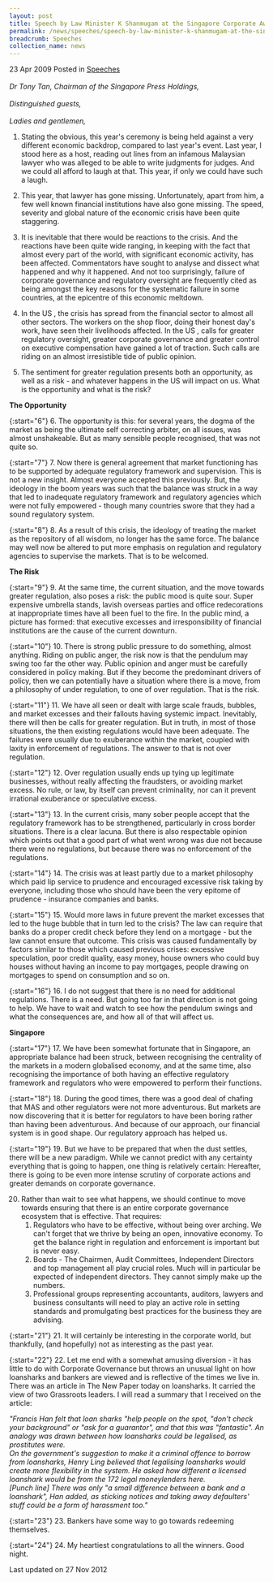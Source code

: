 ```yaml
---
layout: post
title: Speech by Law Minister K Shanmugam at the Singapore Corporate Awards 2009
permalink: /news/speeches/speech-by-law-minister-k-shanmugam-at-the-singapore-corporate-awards-2009
breadcrumb: Speeches
collection_name: news
---
```


23 Apr 2009 Posted in [Speeches](/news/speeches)
<br>    
*Dr Tony Tan, Chairman of the  Singapore  Press Holdings,*
<br>  
*Distinguished guests,*
<br>    
*Ladies and gentlemen,*
 

1. Stating the obvious, this year's ceremony is being held against a very different economic backdrop, compared to last year's event.  Last year, I stood here as a host, reading out lines from an infamous Malaysian lawyer who was alleged to be able to write judgments for judges. And we could all afford to laugh at that.  This year, if only we could have such a laugh.

2. This year, that lawyer has gone missing.  Unfortunately, apart from him, a few well known financial institutions have also gone missing.  The speed, severity and global nature of the economic crisis have been quite staggering.

3. It is inevitable that there would be reactions to the crisis. And the reactions have been quite wide ranging, in keeping with the fact that almost every part of the world, with significant economic activity, has been affected. Commentators have sought to analyse and dissect what happened and why it happened. And not too surprisingly, failure of corporate governance and regulatory oversight are frequently cited as being amongst the key reasons for the systematic failure in some countries, at the epicentre of this economic meltdown.

4. In the  US , the crisis has spread from the financial sector to almost all other sectors.  The workers on the shop floor, doing their honest day's work, have seen their livelihoods affected. In the  US , calls for greater regulatory oversight, greater corporate governance and greater control on executive compensation have gained a lot of traction.  Such calls are riding on an almost irresistible tide of public opinion.

5. The sentiment for greater regulation presents both an opportunity, as well as a risk - and whatever happens in the  US  will impact on us. What is the opportunity and what is the risk?

**The Opportunity**

{:start="6"}
6. The opportunity is this: for several years, the dogma of the market as being the ultimate self correcting arbiter, on all issues, was almost unshakeable. But as many sensible people recognised, that was not quite so.

{:start="7"}
7. Now there is general agreement that market functioning has to be supported by adequate regulatory framework and supervision.  This is not a new insight.  Almost everyone accepted this previously.  But, the ideology in the boom years was such that the balance was struck in a way that led to inadequate regulatory framework and regulatory agencies which were not fully empowered - though many countries swore that they had a sound regulatory system.

{:start="8"}
8. As a result of this crisis, the ideology of treating the market as the repository of all wisdom, no longer has the same force.  The balance may well now be altered to put more emphasis on regulation and regulatory agencies to supervise the markets.  That is to be welcomed.

**The Risk**

{:start="9"}
9. At the same time, the current situation, and the move towards greater regulation, also poses a risk: the public mood is quite sour.  Super expensive umbrella stands, lavish overseas parties and office redecorations at inappropriate times have all been fuel to the fire.  In the public mind, a picture has formed: that executive excesses and irresponsibility of financial institutions are the cause of the current downturn.

 

{:start="10"}
10. There is strong public pressure to do something, almost anything.  Riding on public anger, the risk now is that the pendulum may swing too far the other way.  Public opinion and anger must be carefully considered in policy making.  But if they become the predominant drivers of policy, then we can potentially have a situation where there is a move, from a philosophy of under regulation, to one of over regulation.  That is the risk.

 

{:start="11"}
11. We have all seen or dealt with large scale frauds, bubbles, and market excesses and their fallouts having systemic impact.  Inevitably, there will then be calls for greater regulation. But in truth, in most of those situations, the then existing regulations would have been adequate. The failures were usually due to exuberance within the market, coupled with laxity in enforcement of regulations.  The answer to that is not over regulation.

 

{:start="12"}
12. Over regulation usually ends up tying up legitimate businesses, without really affecting the fraudsters, or avoiding market excess.  No rule, or law, by itself can prevent criminality, nor can it prevent irrational exuberance or speculative excess.

 

{:start="13"}
13. In the current crisis, many sober people accept that the regulatory framework has to be strengthened, particularly in cross border situations.  There is a clear lacuna.  But there is also respectable opinion which points out that a good part of what went wrong was due not because there were no regulations, but because there was no enforcement of the regulations.

 

{:start="14"}
14. The crisis was at least partly due to a market philosophy which paid lip service to prudence and encouraged excessive risk taking by everyone, including those who should have been the very epitome of prudence - insurance companies and banks.

 

{:start="15"}
15. Would more laws in future prevent the market excesses that led to the huge bubble that in turn led to the crisis?  The law can require that banks do a proper credit check before they lend on a mortgage - but the law cannot ensure that outcome.  This crisis was caused fundamentally by factors similar to those which caused previous crises: excessive speculation, poor credit quality, easy money, house owners who could buy houses without having an income to pay mortgages, people drawing on mortgages to spend on consumption and so on. 

 

{:start="16"}
16. I do not suggest that there is no need for additional regulations.  There is a need.  But going too far in that direction is not going to help. We have to wait and watch to see how the pendulum swings and what the consequences are, and how all of that will affect us.

**Singapore**

{:start="17"}
17. We have been somewhat fortunate that in Singapore, an appropriate balance had been struck, between recognising the centrality of the markets in a modern globalised economy, and at the same time, also recognising the importance of both having an effective regulatory framework and regulators who were empowered to perform their functions.

{:start="18"}
18. During the good times, there was a good deal of chafing that  MAS  and other regulators were not more adventurous.  But markets are now discovering that it is better for regulators to have been boring rather than having been adventurous.  And because of our approach, our financial system is in good shape.  Our regulatory approach has helped us.

 

{:start="19"}
19. But we have to be prepared that when the dust settles, there will be a new paradigm. While we cannot predict with any certainty everything that is going to happen, one thing is relatively certain: Hereafter, there is going to be even more intense scrutiny of corporate actions and greater demands on corporate governance.

<ol start="20">
<li>  Rather than wait to see what happens, we should continue to move towards ensuring that there is an entire corporate governance ecosystem that is effective.  That requires:

<ol>
<li>Regulators who have to be effective, without being over arching.  We can't forget that we thrive by being an open, innovative economy.  To get the balance right in regulation and enforcement is important but is never easy. </li>
<li>Boards - The Chairmen, Audit Committees, Independent Directors and top management all play crucial roles.  Much will in particular be expected of independent directors.  They cannot simply make up the numbers. </li>
<li> Professional groups representing accountants, auditors, lawyers and business consultants will need to play an active role in setting standards and promulgating best practices for the business they are advising. </li>
</ol>

</li>
</ol>

{:start="21"}
21. It will certainly be interesting in the corporate world, but thankfully, (and hopefully) not as interesting as the past year.

{:start="22"}
22. Let me end with a somewhat amusing diversion - it has little to do with Corporate Governance but throws an unusual light on how loansharks and bankers are viewed and is reflective of the times we live in.  There was an article in The New Paper today on loansharks.  It carried the view of two Grassroots leaders.  I will read a summary that I received on the article:


*"Francis Han felt that loan sharks "help people on the spot, "don't check your background" or "ask for a guarantor", and that this was "fantastic". An analogy was drawn between how loansharks could be legalised, as prostitutes were.*
<br>
*On the government's suggestion to make it a criminal offence to borrow from loansharks, Henry Ling believed that legalising loansharks would create more flexibility in the system.   He asked how different a licensed loanshark would be from the 172 legal moneylenders here.*
<br>
*[Punch line] There was only "a small difference between a bank and a loanshark", Han added, as sticking notices and taking away defaulters' stuff could be a form of harassment too."*
<br>

{:start="23"}
23. Bankers have some way to go towards redeeming themselves.

{:start="24"}
24. My heartiest congratulations to all the winners. Good night.


<p class="right-side-updated">Last updated on 27 Nov 2012</p>

